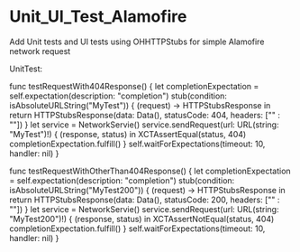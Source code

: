 # Unit_UI_Test_Alamofire
Add Unit tests and UI tests using OHHTTPStubs for simple Alamofire network request


UnitTest:

func testRequestWith404Response() {
        let completionExpectation = self.expectation(description: "completion")
        stub(condition: isAbsoluteURLString("MyTest")) { (request) -> HTTPStubsResponse in
            return HTTPStubsResponse(data: Data(), statusCode: 404, headers: ["" : ""])
        }
        let service = NetworkServie()
        service.sendRequest(url: URL(string: "MyTest")!) { (response, status) in
            XCTAssertEqual(status, 404)
            completionExpectation.fulfill()
        }
        self.waitForExpectations(timeout: 10, handler: nil)
    }
    
func testRequestWithOtherThan404Response() {
        let completionExpectation = self.expectation(description: "completion")
        stub(condition: isAbsoluteURLString("MyTest200")) { (request) -> HTTPStubsResponse in
            return HTTPStubsResponse(data: Data(), statusCode: 200, headers: ["" : ""])
        }
        let service = NetworkServie()
        service.sendRequest(url: URL(string: "MyTest200")!) { (response, status) in
            XCTAssertNotEqual(status, 404)
            completionExpectation.fulfill()
        }
        self.waitForExpectations(timeout: 10, handler: nil)
    }
